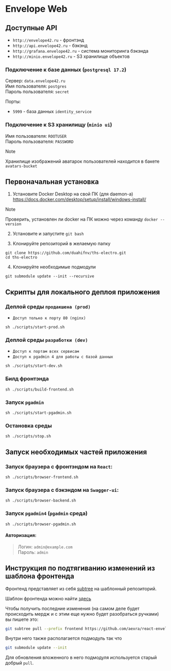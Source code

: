 # Envelope Web

## Доступные API

- `http://envelope42.ru` - фронтэнд
- `http://api.envelope42.ru` - бэкэнд
- `http://grafana.envelope42.ru` - система мониторинга бэкэнда
- `http://minio.envelope42.ru` - S3 хранилище объектов

### Подключение к базе данных (`postgresql 17.2`)

Сервер: `data.envelope42.ru`<br>
Имя пользователя: `postgres`<br>
Пароль пользователя: `secret`<br>

Порты:
- `5999` - база данных `identity_service`

### Подключение к S3 хранилищу (`minio ui`)

Имя пользователя: `ROOTUSER`<br>
Пароль пользователя: `PASSWORD`<br>

> [!NOTE]
> Хранилище изображений аватарок пользователей находится в бакете `avatars-bucket`

## Первоначальная установка

1. Установите Docker Desktop на свой ПК (для daemon-а) https://docs.docker.com/desktop/setup/install/windows-install/

> [!NOTE]
> Проверить, установлен ли docker на ПК можно через команду ``docker --version``

2. Установите и запустите `git bash`

3. Клонируйте репозиторий в желаемую папку

```shell
git clone https://github.com/duahifnv/ths-electro.git
cd ths-electro
```

4. Клонируйте необходимые подмодули
```shell
git submodule update --init --recursive
```

## Скрипты для локального деплоя приложения

### Деплой среды `продакшена (prod)`
- `Доступ только к порту 80 (nginx)`

```shell
sh ./scripts/start-prod.sh
```

### Деплой среды `разработки (dev)`
- `Доступ к портам всех сервисам`
- `Доступ к pgadmin 4 для работы с базой данных`

```shell
sh ./scripts/start-dev.sh
```

### Билд фронтэнда

```shell
sh ./scripts/build-frontend.sh
```

### Запуск `pgadmin`

```shell
sh ./scripts/start-pgadmin.sh
```

### Остановка среды
```shell
sh ./scripts/stop.sh
```

## Запуск необходимых частей приложения

### Запуск браузера с фронтэндом на `React`:

```shell
sh ./scripts/browser-frontend.sh
```

### Запуск браузера с бэкэндом на `Swagger-ui`:

```shell
sh ./scripts/browser-backend.sh
```

### Запуск `pgadmin4` (`pgadmin` среда)

```shell
sh ./scripts/browser-pgadmin.sh
```

#### Авторизация:
> Логин: `admin@example.com`<br>
Пароль: `admin`

## Инструкция по подтягиванию изменений из шаблона фронтенда
Фронтенд представляет из себя [subtree](https://gist.github.com/SKempin/b7857a6ff6bddb05717cc17a44091202) на шаблонный репозиторий.

Шаблон фронтенда можно найти [здесь](https://github.com/aexra/react-envelope-base.git)

Чтобы получить последние изменения (на самом деле будет происходить мердж и с этим еще нужно будет разобраться ручками) вы пишете это:
```bash
git subtree pull --prefix frontend https://github.com/aexra/react-envelope-base.git main -m "Обновление поддерева"
```

Внутри него также располагается подмодуль так что
```bash
git submodule update --init
```

Для обновления вложенного в него подмодуля используется старый добрый `pull`.
